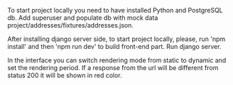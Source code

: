 To start project locally you need to have installed Python and PostgreSQL db.
Add superuser and populate db with mock data project/addresses/fixtures/addresses.json.

After installing django server side, to start project locally, please, run 'npm install' and then 'npm run dev' to build front-end part.
Run django server.

In the interface you can switch rendering mode from static to dynamic and set the rendering period. 
If a response from the url will be different from status 200 it will be shown in red color.